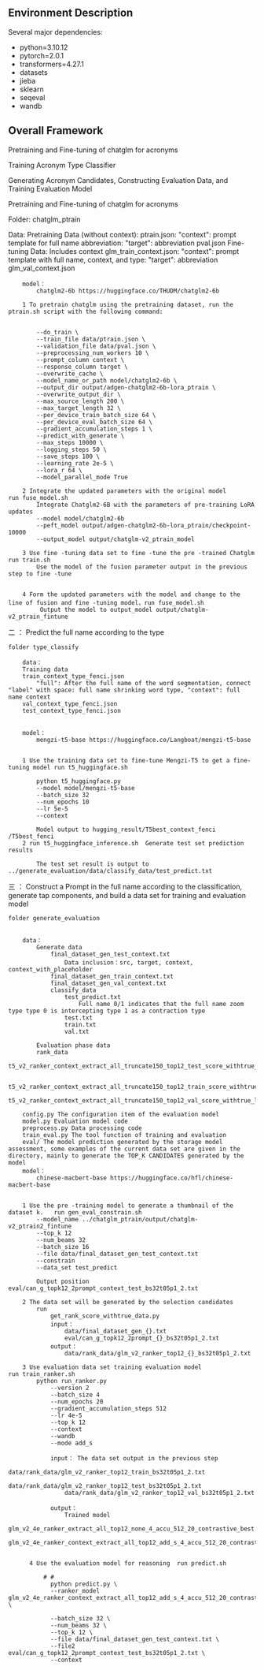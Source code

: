 

## Environment Description

Several major dependencies:

- python=3.10.12 
- pytorch=2.0.1
- transformers=4.27.1
- datasets
- jieba
- sklearn
- seqeval
- wandb


## Overall Framework

Pretraining and Fine-tuning of chatglm for acronyms

Training Acronym Type Classifier

Generating Acronym Candidates, Constructing Evaluation Data, and Training Evaluation Model

Pretraining and Fine-tuning of chatglm for acronyms

Folder: chatglm_ptrain

Data:
Pretraining Data (without context):
ptrain.json: "context": prompt template for full name abbreviation: "target": abbreviation
pval.json
Fine-tuning Data:
Includes context
glm_train_context.json: "context": prompt template with full name, context, and type: "target": abbreviation
glm_val_context.json

        model：
            chatglm2-6b https://huggingface.co/THUDM/chatglm2-6b

        1 To pretrain chatglm using the pretraining dataset, run the ptrain.sh script with the following command:


            --do_train \   
            --train_file data/ptrain.json \  
            --validation_file data/pval.json \ 
            --preprocessing_num_workers 10 \
            --prompt_column context \     
            --response_column target \     
            --overwrite_cache \
            --model_name_or_path model/chatglm2-6b \   
            --output_dir output/adgen-chatglm2-6b-lora_ptrain \  
            --overwrite_output_dir \
            --max_source_length 200 \
            --max_target_length 32 \
            --per_device_train_batch_size 64 \
            --per_device_eval_batch_size 64 \
            --gradient_accumulation_steps 1 \
            --predict_with_generate \
            --max_steps 10000 \       
            --logging_steps 50 \
            --save_steps 100 \
            --learning_rate 2e-5 \  
            --lora_r 64 \
            --model_parallel_mode True   
            
        2 Integrate the updated parameters with the original model       run fuse_model.sh
            Integrate Chatglm2-6B with the parameters of pre-training LoRA updates
            --model model/chatglm2-6b    
            --peft_model output/adgen-chatglm2-6b-lora_ptrain/checkpoint-10000    
            --output_model output/chatglm-v2_ptrain_model    
        
        3 Use fine -tuning data set to fine -tune the pre -trained Chatglm run train.sh
            Use the model of the fusion parameter output in the previous step to fine -tune
            
            
        4 Form the updated parameters with the model and change to the line of fusion and fine -tuning model，run fuse_model.sh
             Output the model to output_model output/chatglm-v2_ptrain_fintune



二 ： Predict the full name according to the type

    folder type_classify

        data：
        Training data
        train_context_type_fenci.json
            "full": After the full name of the word segmentation, connect "label" with space: full name shrinking word type, "context": full name context
        val_context_type_fenci.json
        test_context_type_fenci.json

    
        model：
            mengzi-t5-base https://huggingface.co/Langboat/mengzi-t5-base
    

        1 Use the training data set to fine-tune Mengzi-T5 to get a fine-tuning model run t5_huggingface.sh
        
            python t5_huggingface.py 
            --model model/mengzi-t5-base  
            --batch_size 32  
            --num_epochs 10  
            --lr 5e-5  
            --context  
        
            Model output to hugging_result/T5best_context_fenci  /T5best_fenci
        2 run t5_huggingface_inference.sh  Generate test set prediction results
        
            The test set result is output to ../generate_evaluation/data/classify_data/test_predict.txt

    

三 ： Construct a Prompt in the full name according to the classification, generate tap components, and build a data set for training and evaluation model
    
    folder generate_evaluation


        data：
            Generate data
                final_dataset_gen_test_context.txt
                    Data inclusion：src, target, context, context_with_placeholder
                final_dataset_gen_train_context.txt
                final_dataset_gen_val_context.txt
                classify_data
                    test_predict.txt
                        Full name 0/1 indicates that the full name zoom type type 0 is intercepting type 1 as a contraction type
                    test.txt
                    train.txt
                    val.txt

            Evaluation phase data
            rank_data
                t5_v2_ranker_context_extract_all_truncate150_top12_test_score_withtrue_last_rule_glmv2_ptrain2_fintune_bs32t05p1_2.txt
                    
                t5_v2_ranker_context_extract_all_truncate150_top12_train_score_withtrue_last_rule_glmv2_ptrain2_fintune_bs32t05p1_2.txt
                t5_v2_ranker_context_extract_all_truncate150_top12_val_score_withtrue_last_rule_glmv2_ptrain2_fintune_bs32t05p1_2.txt
        
        config.py The configuration item of the evaluation model
        model.py Evaluation model code
        preprocess.py Data processing code
        train_eval.py The tool function of training and evaluation
        eval/ The model prediction generated by the storage model assessment, some examples of the current data set are given in the directory, mainly to generate the TOP_K CANDIDATES generated by the model
        model：
            chinese-macbert-base https://huggingface.co/hfl/chinese-macbert-base
            

        1 Use the pre -training model to generate a thumbnail of the dataset k.   run gen_eval_constrain.sh
            --model_name ../chatglm_ptrain/output/chatglm-v2_ptrain2_fintune    
            --top_k 12 
            --num_beams 32 
            --batch_size 16
            --file data/final_dataset_gen_test_context.txt        
            --constrain   
            --data_set test_predict                         
            
            Output position eval/can_g_topk12_2prompt_context_test_bs32t05p1_2.txt
            
        2 The data set will be generated by the selection candidates     
            run
                get_rank_score_withtrue_data.py
                input： 
                    data/final_dataset_gen_{}.txt
                    eval/can_g_topk12_2prompt_{}_bs32t05p1_2.txt
                output：
                    data/rank_data/glm_v2_ranker_top12_{}_bs32t05p1_2.txt
            
        3 Use evaluation data set training evaluation model             run train_ranker.sh
            python run_ranker.py 
                --version 2 
                --batch_size 4 
                --num_epochs 20 
                --gradient_accumulation_steps 512 
                --lr 4e-5 
                --top_k 12        
                --context        
                --wandb 
                --mode add_s      
                
                input： The data set output in the previous step
                    data/rank_data/glm_v2_ranker_top12_train_bs32t05p1_2.txt
                    data/rank_data/glm_v2_ranker_top12_test_bs32t05p1_2.txt
                    data/rank_data/glm_v2_ranker_top12_val_bs32t05p1_2.txt
                    
                output： 
                    Trained model
                    glm_v2_4e_ranker_extract_all_top12_none_4_accu_512_20_contrastive_best.pth
                    glm_v2_4e_ranker_context_extract_all_top12_add_s_4_accu_512_20_contrastive_context_best.pth
                    
                    
          4 Use the evaluation model for reasoning  run predict.sh
          
              # # 
                python predict.py \
                --ranker_model glm_v2_4e_ranker_context_extract_all_top12_add_s_4_accu_512_20_contrastive_context_best.pth \
            
                --batch_size 32 \
                --num_beams 32 \
                --top_k 12 \
                --file data/final_dataset_gen_test_context.txt \  
                --file2  eval/can_g_topk12_2prompt_context_test_bs32t05p1_2.txt \    
                --context

